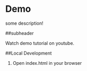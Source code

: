 # Demo

some description!

##subheader

Watch demo tutorial on youtube.

##Local Development

1. Open index.html in your browser
